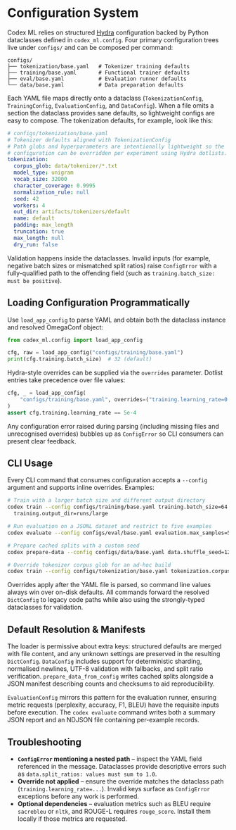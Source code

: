# Configuration System

Codex ML relies on structured [Hydra](https://hydra.cc) configuration backed by
Python dataclasses defined in `codex_ml.config`. Four primary configuration
trees live under `configs/` and can be composed per command:

```
configs/
├── tokenization/base.yaml   # Tokenizer training defaults
├── training/base.yaml       # Functional trainer defaults
├── eval/base.yaml           # Evaluation runner defaults
└── data/base.yaml           # Data preparation defaults
```

Each YAML file maps directly onto a dataclass (`TokenizationConfig`,
`TrainingConfig`, `EvaluationConfig`, and `DataConfig`). When a file omits a
section the dataclass provides sane defaults, so lightweight configs are easy to
compose. The tokenization defaults, for example, look like this:

```yaml
# configs/tokenization/base.yaml
# Tokenizer defaults aligned with TokenizationConfig
# Path globs and hyperparameters are intentionally lightweight so the
# configuration can be overridden per experiment using Hydra dotlists.
tokenization:
  corpus_glob: data/tokenizer/*.txt
  model_type: unigram
  vocab_size: 32000
  character_coverage: 0.9995
  normalization_rule: null
  seed: 42
  workers: 4
  out_dir: artifacts/tokenizers/default
  name: default
  padding: max_length
  truncation: true
  max_length: null
  dry_run: false
```

Validation happens inside the dataclasses. Invalid inputs (for example,
negative batch sizes or mismatched split ratios) raise `ConfigError` with a
fully-qualified path to the offending field (such as
`training.batch_size: must be positive`).

## Loading Configuration Programmatically

Use `load_app_config` to parse YAML and obtain both the dataclass instance and
resolved OmegaConf object:

```python
from codex_ml.config import load_app_config

cfg, raw = load_app_config("configs/training/base.yaml")
print(cfg.training.batch_size)  # 32 (default)
```

Hydra-style overrides can be supplied via the `overrides` parameter. Dotlist
entries take precedence over file values:

```python
cfg, _ = load_app_config(
    "configs/training/base.yaml", overrides=("training.learning_rate=0.0005",)
)
assert cfg.training.learning_rate == 5e-4
```

Any configuration error raised during parsing (including missing files and
unrecognised overrides) bubbles up as `ConfigError` so CLI consumers can present
clear feedback.

## CLI Usage

Every CLI command that consumes configuration accepts a `--config` argument and
supports inline overrides. Examples:

```bash
# Train with a larger batch size and different output directory
codex train --config configs/training/base.yaml training.batch_size=64 \
  training.output_dir=runs/large

# Run evaluation on a JSONL dataset and restrict to five examples
codex evaluate --config configs/eval/base.yaml evaluation.max_samples=5

# Prepare cached splits with a custom seed
codex prepare-data --config configs/data/base.yaml data.shuffle_seed=123

# Override tokenizer corpus glob for an ad-hoc build
codex train --config configs/tokenization/base.yaml tokenization.corpus_glob=data/*.txt
```

Overrides apply after the YAML file is parsed, so command line values always win
over on-disk defaults. All commands forward the resolved `DictConfig` to legacy
code paths while also using the strongly-typed dataclasses for validation.

## Default Resolution & Manifests

The loader is permissive about extra keys: structured defaults are merged with
file content, and any unknown settings are preserved in the resulting
`DictConfig`. `DataConfig` includes support for deterministic sharding,
normalised newlines, UTF-8 validation with fallbacks, and split ratio
verification. `prepare_data_from_config` writes cached splits alongside a JSON
manifest describing counts and checksums to aid reproducibility.

`EvaluationConfig` mirrors this pattern for the evaluation runner, ensuring
metric requests (perplexity, accuracy, F1, BLEU) have the requisite inputs before
execution. The `codex evaluate` command writes both a summary JSON report and an
NDJSON file containing per-example records.

## Troubleshooting

- **`ConfigError` mentioning a nested path** – inspect the YAML field referenced
  in the message. Dataclasses provide descriptive errors such as
  `data.split_ratios: values must sum to 1.0`.
- **Override not applied** – ensure the override matches the dataclass path
  (`training.learning_rate=...`). Invalid keys surface as `ConfigError`
  exceptions before any work is performed.
- **Optional dependencies** – evaluation metrics such as BLEU require
  `sacrebleu` or `nltk`, and ROUGE-L requires `rouge_score`. Install them locally
  if those metrics are requested.
